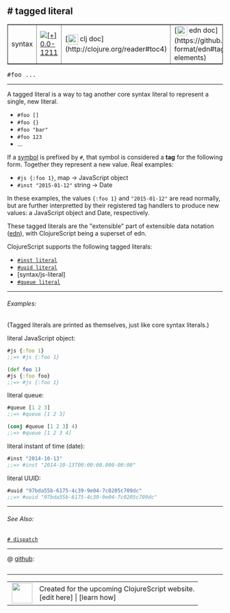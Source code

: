 ## # tagged literal



 <table border="1">
<tr>
<td>syntax</td>
<td><a href="https://github.com/cljsinfo/cljs-api-docs/tree/0.0-1211"><img valign="middle" alt="[+] 0.0-1211" title="Added in 0.0-1211" src="https://img.shields.io/badge/+-0.0--1211-lightgrey.svg"></a> </td>
<td>
[<img height="24px" valign="middle" src="http://i.imgur.com/1GjPKvB.png"> clj doc](http://clojure.org/reader#toc4)
</td>
<td>
[<img height="24px" valign="middle" src="http://i.imgur.com/I8uNXHv.png"> edn doc](https://github.com/edn-format/edn#tagged-elements)
</td>
</tr>
</table>

<samp>#foo ...</samp><br>

---


A tagged literal is a way to tag another core syntax literal to represent a
single, new literal.

- `#foo []`
- `#foo {}`
- `#foo "bar"`
- `#foo 123`
- ...

If a [symbol](syntax_symbol.md) is prefixed by `#`, that symbol is considered a
__tag__ for the following form.  Together they represent a new value.  Real
examples:

- `#js {:foo 1}`, map -> JavaScript object
- `#inst "2015-01-12"` string -> Date

In these examples, the values `{:foo 1}` and `"2015-01-12"` are read normally,
but are further interpretted by their registered tag handlers to produce new
values: a JavaScript object and Date, respectively.

These tagged literals are the "extensible" part of extensible data notation
([edn]), with ClojureScript being a superset of edn.

[edn]:https://github.com/edn-format/edn#tagged-elements

ClojureScript supports the following tagged literals:

- [`#inst literal`](syntax_inst-literal.md)
- [`#uuid literal`](syntax_uuid-literal.md)
- [syntax/js-literal]
- [`#queue literal`](syntax_queue-literal.md)

---

###### Examples:

(Tagged literals are printed as themselves, just like core syntax literals.)

literal JavaScript object:

```clj
#js {:foo 1}
;;=> #js {:foo 1}

(def foo 1)
#js {:foo foo}
;;=> #js {:foo 1}
```

literal queue:

```clj
#queue [1 2 3]
;;=> #queue [1 2 3]

(conj #queue [1 2 3] 4)
;;=> #queue [1 2 3 4]
```

literal instant of time (date):

```clj
#inst "2014-10-13"
;;=> #inst "2014-10-13T00:00:00.000-00:00"
```

literal UUID:

```clj
#uuid "97bda55b-6175-4c39-9e04-7c0205c709dc"
;;=> #uuid "97bda55b-6175-4c39-9e04-7c0205c709dc"
```

---

###### See Also:

[`# dispatch`](syntax_dispatch.md)<br>

---




 @ [github](https://github.com/clojure/clojure/blob/clojure-1.4.0/src/jvm/clojure/lang/LispReader.java#L):

```clj

```

<!--
Repo - tag - source tree - lines:

 <pre>
clojure @ clojure-1.4.0
└── src
    └── jvm
        └── clojure
            └── lang
                └── <ins>[LispReader.java:](https://github.com/clojure/clojure/blob/clojure-1.4.0/src/jvm/clojure/lang/LispReader.java#L)</ins>
</pre>

-->

---




 <table>
<tr><td>
<img valign="middle" align="right" width="48px" src="http://i.imgur.com/Hi20huC.png">
</td><td>
Created for the upcoming ClojureScript website.<br>
[edit here] | [learn how]
</td></tr></table>

[edit here]:https://github.com/cljsinfo/cljs-api-docs/blob/master/cljsdoc/syntax_tagged-literal.cljsdoc
[learn how]:https://github.com/cljsinfo/cljs-api-docs/wiki/cljsdoc-files

<!--

This information was too distracting to show to readers, but I'll leave it
commented here since it is helpful to:

- pretty-print the data used to generate this document
- and show how to retrieve that data



The API data for this symbol:

```clj
{:description "A tagged literal is a way to tag another core syntax literal to represent a\nsingle, new literal.\n\n- `#foo []`\n- `#foo {}`\n- `#foo \"bar\"`\n- `#foo 123`\n- ...\n\nIf a [symbol](syntax/symbol) is prefixed by `#`, that symbol is considered a\n__tag__ for the following form.  Together they represent a new value.  Real\nexamples:\n\n- `#js {:foo 1}`, map -> JavaScript object\n- `#inst \"2015-01-12\"` string -> Date\n\nIn these examples, the values `{:foo 1}` and `\"2015-01-12\"` are read normally,\nbut are further interpretted by their registered tag handlers to produce new\nvalues: a JavaScript object and Date, respectively.\n\nThese tagged literals are the \"extensible\" part of extensible data notation\n([edn]), with ClojureScript being a superset of edn.\n\n[edn]:https://github.com/edn-format/edn#tagged-elements\n\nClojureScript supports the following tagged literals:\n\n- [syntax/inst-literal]\n- [syntax/uuid-literal]\n- [syntax/js-literal]\n- [syntax/queue-literal]",
 :ns "syntax",
 :name "tagged-literal",
 :history [["+" "0.0-1211"]],
 :type "syntax",
 :related ["syntax/dispatch"],
 :full-name-encode "syntax_tagged-literal",
 :source {:repo "clojure",
          :tag "clojure-1.4.0",
          :filename "src/jvm/clojure/lang/LispReader.java",
          :lines [nil]},
 :usage ["#foo ..."],
 :examples [{:id "e84f6a",
             :content "(Tagged literals are printed as themselves, just like core syntax literals.)\n\nliteral JavaScript object:\n\n```clj\n#js {:foo 1}\n;;=> #js {:foo 1}\n\n(def foo 1)\n#js {:foo foo}\n;;=> #js {:foo 1}\n```\n\nliteral queue:\n\n```clj\n#queue [1 2 3]\n;;=> #queue [1 2 3]\n\n(conj #queue [1 2 3] 4)\n;;=> #queue [1 2 3 4]\n```\n\nliteral instant of time (date):\n\n```clj\n#inst \"2014-10-13\"\n;;=> #inst \"2014-10-13T00:00:00.000-00:00\"\n```\n\nliteral UUID:\n\n```clj\n#uuid \"97bda55b-6175-4c39-9e04-7c0205c709dc\"\n;;=> #uuid \"97bda55b-6175-4c39-9e04-7c0205c709dc\"\n```"}],
 :edn-doc "https://github.com/edn-format/edn#tagged-elements",
 :full-name "syntax/tagged-literal",
 :display "# tagged literal",
 :clj-doc "http://clojure.org/reader#toc4"}

```

Retrieve the API data for this symbol:

```clj
;; from Clojure REPL
(require '[clojure.edn :as edn])
(-> (slurp "https://raw.githubusercontent.com/cljsinfo/cljs-api-docs/catalog/cljs-api.edn")
    (edn/read-string)
    (get-in [:symbols "syntax/tagged-literal"]))
```

-->
